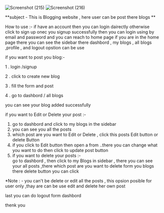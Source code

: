 ![Screenshot (215)](https://github.com/user-attachments/assets/991d7bf0-97d3-4925-a78c-2045a70a29b2)
![Screenshot (216)](https://github.com/user-attachments/assets/efd329a1-6d61-4e59-b0db-1a2b1a97eccd)


**subject - This is Blogging website , here user can 
be post there blogs **

How to use :-
if have an account then you can login dairectly otherwise click to sign up 
onec you signup successfully then you can login using by email and password and you can reach to home page 
if you are in the home page there you can see the sidebar there dashbord , my blogs , all blogs ,profile , and logout opstion can be use 


if you want to post you blog:-

  1 . login /signup 
 
 2 . click to create new blog
 
 3 . fill the form and post
 
 4 . go to dashbord / all blogs

you can see your blog added successfully


if you want to Edit or Delete your post :-
  1. go to dashbord and click to my blogs in the sidebar
  2. you can see you all the posts
  3. which post are you want to Edit or Delete , click this posts Edit button or delete Button
  4. if you click to Edit button then open a from ..there you can change what you want to do then click to  update post button
  5. if you want to delete your posts :-    
go to dashbord , then click to my Blogs in sidebar , there you can see your all posts ,there which post are you want to delete form you blogs there delete button you  can click

*Note : - you can't be delete or edit all the posts , this opsion posible for user only ,thay are can be use edit and delete her own post

last you can do logout form dashbord

thenk you


